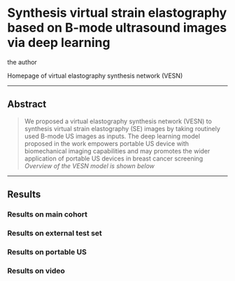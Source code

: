 # Synthesis virtual strain elastography based on B-mode ultrasound images via deep learning

the author

Homepage of virtual elastography synthesis network (VESN)

[*examples results synthesized by out model*]: ./imgs/examples.png ()

---
## Abstract
> We proposed a virtual elastography synthesis network (VESN) to synthesis virtual strain elastography (SE) images by taking routinely used B-mode US images as inputs.
> The deep learning model proposed in the work empowers portable US device with biomechanical imaging capabilities and may promotes the wider application of portable US devices in breast cancer screening  
> *Overview of the VESN model is shown below*

[overview]: ./imgs/img1.png

---
## Results

### Results on main cohort

### Results on external test set

[external testset]: ./imgs/example_multi.jpg

### Results on portable US

### Results on video

[video]: ./imgs/video.avi